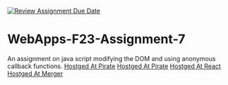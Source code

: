 [![Review Assignment Due Date](https://classroom.github.com/assets/deadline-readme-button-24ddc0f5d75046c5622901739e7c5dd533143b0c8e959d652212380cedb1ea36.svg)](https://classroom.github.com/a/Kv-XePEp)
# WebApps-F23-Assignment-7
An assignment on java script modifying the DOM and using anonymous callback functions.
[Hostged At Pirate](https://44-563-webapps-f23.github.io/44563-webapps-f23-assignment7-rehanmohammed/pirate.html)
[Hostged At Pirate](https://44-563-webapps-f23.github.io/44563-webapps-f23-assignment7-rehanmohammed/pirate.html)
[Hostged At React](https://44-563-webapps-f23.github.io/44563-webapps-f23-assignment7-rehanmohammed/react.html)
[Hostged At Merger](https://44-563-webapps-f23.github.io/44563-webapps-f23-assignment7-rehanmohammed/merger.html)
